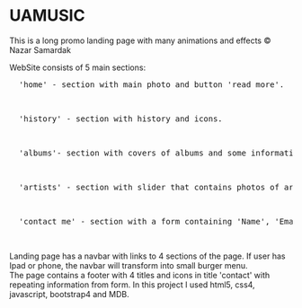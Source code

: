 # UAMUSIC
This is a long promo landing page with many animations and effects &copy; Nazar Samardak

WebSite consists of 5 main sections: </br>
<pre>
  'home' - section with main photo and button 'read more'.
</pre></br>
<pre>
  'history' - section with history and icons.</pre></br>
  <pre>
  'albums'- section with covers of albums and some information about them. Each photo has own hovering method.</pre></br>
  <pre>
  'artists' - section with slider that contains photos of artists and text with name of artist.</pre></br>
  <pre>
  'contact me' - section with a form containing 'Name', 'Email', 'Phone', 'City' and 'Message' fields. All fields are required. Before user     want to submit he have to fill all fields. Also this form contain 'contact infrormation' with 'city','phone','email' and links to my       social media pages.</pre></br>
Landing page has a navbar with links to 4 sections of the page. If user has Ipad or phone, the navbar will transform into small burger menu. </br>
The page contains a footer with 4 titles and icons in title 'contact' with repeating information from form.
In this project I used html5, css4, javascript, bootstrap4 and MDB.
